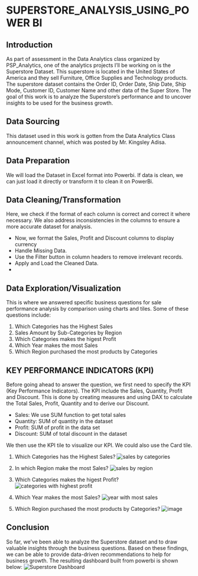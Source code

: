 # SUPERSTORE_ANALYSIS_USING_POWER BI

## Introduction

As part of assessment in the Data Analytics class organized by PSP_Analytics, one of the analytics projects I’ll be working on is the Superstore Dataset. This superstore is located in the United States of America and they sell Furniture, Office Supplies and Technology products. The superstore dataset contains the Order ID,	Order Date,	Ship Date,	Ship Mode,	Customer ID,	Customer Name and other data of the Super Store. The goal of this work is to analyze the Superstore’s performance and to uncover insights to be used for the business growth.

## Data Sourcing

This dataset used in this work is gotten from the Data Analytics Class announcement channel, which was posted by Mr. Kingsley Adisa.

## Data Preparation

We will load the Dataset in Excel format into Powerbi. If data is clean, we can just load it directly or transform it to clean it on PowerBi.

## Data Cleaning/Transformation

Here, we check if the format of each column is correct and correct it where necessary. We also address inconsistencies in the columns to ensure a more accurate dataset for analysis. 
  - Now, we format the Sales, Profit and Discount columns to display currency
  - Handle Missing Data.
  - Use the Filter button in column headers to remove irrelevant records.
  - Apply and Load the Cleaned Data.
  - 
## Data Exploration/Visualization

This is where we answered specific business questions for sale performance analysis by comparison using charts and tiles. Some of these questions include:
  1. Which Categories has the Highest Sales
  2. Sales Amount by Sub-Categories by Region
  3. Which Categories makes the higest Profit
  4. Which Year makes the most Sales
  5. Which Region purchased the most products by Categories
     
 ## KEY PERFORMANCE INDICATORS (KPI)
 
Before going ahead to answer the question, we first need to specify the KPI (Key Performance Indicators). The KPI include the Sales, Quantity, Profit and Discount. This is done by creating measures and using DAX to calculate the Total Sales, Profit, Quantity and to derive our Discount.
  - Sales: We use SUM function to get total sales
  - Quantity: SUM of quantity in the dataset
  - Profit: SUM of profit in the data set
  - Discount: SUM of total discount in the dataset
    
We then use the KPI tile to visualize our KPI. We could also use the Card tile.
  1. Which Categories has the Highest Sales?
      ![sales by categories](https://github.com/user-attachments/assets/f1a49c72-6406-405b-903b-d4c0921db3bc)

  2. In which Region make the most Sales?
       ![sales by region](https://github.com/user-attachments/assets/43b61d2d-4fcd-43d8-83d7-17ddc921d1c2)

  3. Which Categories makes the higest Profit?
       ![categories with highest profit](https://github.com/user-attachments/assets/29decb1e-02aa-4145-86cc-a5b7a0b5cfae)

  4. Which Year makes the most Sales?
       ![year with most sales](https://github.com/user-attachments/assets/7fcbab09-dec5-4bd0-ae70-1d0b49fca8ec)

  5. Which Region purchased the most products by Categories?
        ![image](https://github.com/user-attachments/assets/8d0f467d-aabe-41e3-bab4-06763d035b66)

     
## Conclusion
So far, we’ve been able to analyze the Superstore dataset and to draw valuable insights through the business questions. Based on these findings, we can be able to provide data-driven recommendations to help for business growth. The resulting dashboard built from powerbi is shown below:
![Superstore Dashboard](https://github.com/user-attachments/assets/9117f41a-8cdb-4500-b88a-48d65bf10dee)
